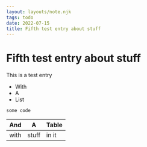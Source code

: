 ```yaml
---
layout: layouts/note.njk
tags: todo
date: 2022-07-15
title: Fifth test entry about stuff 
---
```

# Fifth test entry about stuff 

This is a test entry

- With
- A
- List

```
some code
```

| And |  A  | Table |
|-----|-----|-------|
|with | stuff | in it|